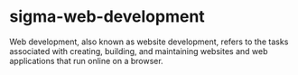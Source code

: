 # sigma-web-development
Web development, also known as website development, refers to the tasks associated with creating, building, and maintaining websites and web applications that run online on a browser.
